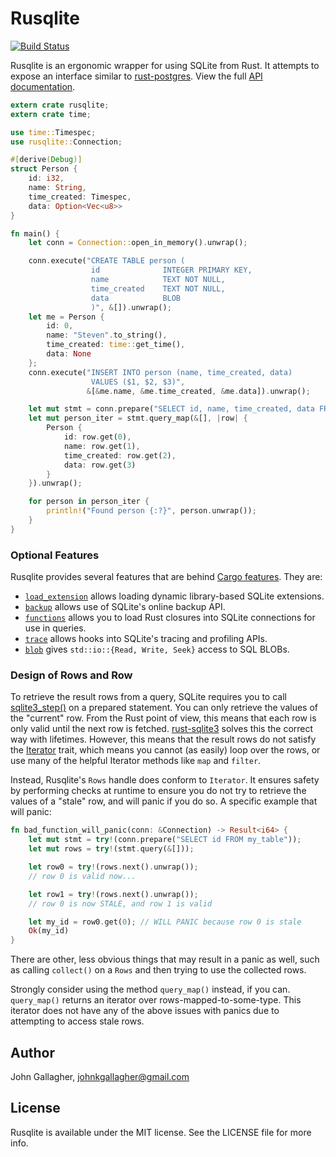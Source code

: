 # Rusqlite

[![Build Status](https://api.travis-ci.org/jgallagher/rusqlite.svg?branch=master)](https://travis-ci.org/jgallagher/rusqlite)

Rusqlite is an ergonomic wrapper for using SQLite from Rust. It attempts to expose
an interface similar to [rust-postgres](https://github.com/sfackler/rust-postgres). View the full
[API documentation](http://jgallagher.github.io/rusqlite/rusqlite/index.html).

```rust
extern crate rusqlite;
extern crate time;

use time::Timespec;
use rusqlite::Connection;

#[derive(Debug)]
struct Person {
    id: i32,
    name: String,
    time_created: Timespec,
    data: Option<Vec<u8>>
}

fn main() {
    let conn = Connection::open_in_memory().unwrap();

    conn.execute("CREATE TABLE person (
                  id              INTEGER PRIMARY KEY,
                  name            TEXT NOT NULL,
                  time_created    TEXT NOT NULL,
                  data            BLOB
                  )", &[]).unwrap();
    let me = Person {
        id: 0,
        name: "Steven".to_string(),
        time_created: time::get_time(),
        data: None
    };
    conn.execute("INSERT INTO person (name, time_created, data)
                  VALUES ($1, $2, $3)",
                 &[&me.name, &me.time_created, &me.data]).unwrap();

    let mut stmt = conn.prepare("SELECT id, name, time_created, data FROM person").unwrap();
    let mut person_iter = stmt.query_map(&[], |row| {
        Person {
            id: row.get(0),
            name: row.get(1),
            time_created: row.get(2),
            data: row.get(3)
        }
    }).unwrap();

    for person in person_iter {
        println!("Found person {:?}", person.unwrap());
    }
}
```

### Optional Features

Rusqlite provides several features that are behind [Cargo
features](http://doc.crates.io/manifest.html#the-features-section). They are:

* [`load_extension`](http://jgallagher.github.io/rusqlite/rusqlite/struct.LoadExtensionGuard.html)
  allows loading dynamic library-based SQLite extensions.
* [`backup`](http://jgallagher.github.io/rusqlite/rusqlite/backup/index.html)
  allows use of SQLite's online backup API.
* [`functions`](http://jgallagher.github.io/rusqlite/rusqlite/functions/index.html)
  allows you to load Rust closures into SQLite connections for use in queries.
* [`trace`](http://jgallagher.github.io/rusqlite/rusqlite/trace/index.html)
  allows hooks into SQLite's tracing and profiling APIs.
* [`blob`](http://jgallagher.github.io/rusqlite/rusqlite/blob/index.html)
  gives `std::io::{Read, Write, Seek}` access to SQL BLOBs.

### Design of Rows and Row

To retrieve the result rows from a query, SQLite requires you to call
[sqlite3_step()](https://www.sqlite.org/c3ref/step.html) on a prepared statement. You can only
retrieve the values of the "current" row. From the Rust point of view, this means that each row
is only valid until the next row is fetched.  [rust-sqlite3](https://github.com/dckc/rust-sqlite3)
solves this the correct way with lifetimes.  However, this means that the result rows do not
satisfy the [Iterator](http://doc.rust-lang.org/std/iter/trait.Iterator.html) trait, which means
you cannot (as easily) loop over the rows, or use many of the helpful Iterator methods like `map`
and `filter`.

Instead, Rusqlite's `Rows` handle does conform to `Iterator`. It ensures safety by
performing checks at runtime to ensure you do not try to retrieve the values of a "stale" row, and
will panic if you do so. A specific example that will panic:

```rust
fn bad_function_will_panic(conn: &Connection) -> Result<i64> {
    let mut stmt = try!(conn.prepare("SELECT id FROM my_table"));
    let mut rows = try!(stmt.query(&[]));

    let row0 = try!(rows.next().unwrap());
    // row 0 is valid now...

    let row1 = try!(rows.next().unwrap());
    // row 0 is now STALE, and row 1 is valid

    let my_id = row0.get(0); // WILL PANIC because row 0 is stale
    Ok(my_id)
}
```

There are other, less obvious things that may result in a panic as well, such as calling
`collect()` on a `Rows` and then trying to use the collected rows.

Strongly consider using the method `query_map()` instead, if you can.
`query_map()` returns an iterator over rows-mapped-to-some-type. This
iterator does not have any of the above issues with panics due to attempting to
access stale rows.

## Author

John Gallagher, johnkgallagher@gmail.com

## License

Rusqlite is available under the MIT license. See the LICENSE file for more info.
